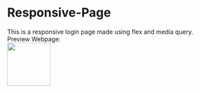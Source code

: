 # Responsive-Page
This is a responsive login page made using flex and media query.
<br>
Preview Webpage:
<br>
[<img src="http://www.clker.com/cliparts/1/u/s/e/0/R/clear-button-png-hi.png" width="100"/>](https://crazy-coder8665.github.io/Responsive-Page/)
